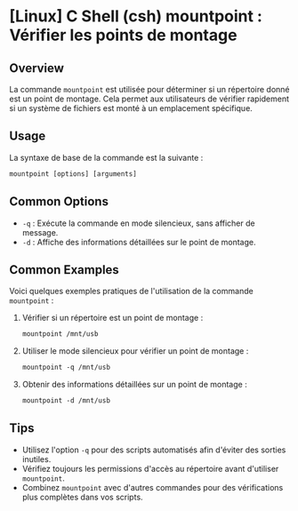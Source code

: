 # [Linux] C Shell (csh) mountpoint : Vérifier les points de montage

## Overview
La commande `mountpoint` est utilisée pour déterminer si un répertoire donné est un point de montage. Cela permet aux utilisateurs de vérifier rapidement si un système de fichiers est monté à un emplacement spécifique.

## Usage
La syntaxe de base de la commande est la suivante :

```csh
mountpoint [options] [arguments]
```

## Common Options
- `-q` : Exécute la commande en mode silencieux, sans afficher de message.
- `-d` : Affiche des informations détaillées sur le point de montage.

## Common Examples
Voici quelques exemples pratiques de l'utilisation de la commande `mountpoint` :

1. Vérifier si un répertoire est un point de montage :
   ```csh
   mountpoint /mnt/usb
   ```

2. Utiliser le mode silencieux pour vérifier un point de montage :
   ```csh
   mountpoint -q /mnt/usb
   ```

3. Obtenir des informations détaillées sur un point de montage :
   ```csh
   mountpoint -d /mnt/usb
   ```

## Tips
- Utilisez l'option `-q` pour des scripts automatisés afin d'éviter des sorties inutiles.
- Vérifiez toujours les permissions d'accès au répertoire avant d'utiliser `mountpoint`.
- Combinez `mountpoint` avec d'autres commandes pour des vérifications plus complètes dans vos scripts.